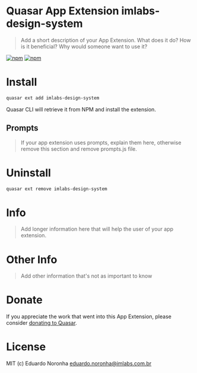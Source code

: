 # Quasar App Extension imlabs-design-system

> Add a short description of your App Extension. What does it do? How is it beneficial? Why would someone want to use it?

[![npm](https://img.shields.io/npm/v/quasar-app-extension-imlabs-design-system.svg?label=quasar-app-extension-imlabs-design-system)](https://www.npmjs.com/package/quasar-app-extension-imlabs-design-system)
[![npm](https://img.shields.io/npm/dt/quasar-app-extension-imlabs-design-system.svg)](https://www.npmjs.com/package/quasar-app-extension-imlabs-design-system)

# Install
```bash
quasar ext add imlabs-design-system
```
Quasar CLI will retrieve it from NPM and install the extension.

## Prompts

> If your app extension uses prompts, explain them here, otherwise remove this section and remove prompts.js file.

# Uninstall
```bash
quasar ext remove imlabs-design-system
```

# Info
> Add longer information here that will help the user of your app extension.

# Other Info
> Add other information that's not as important to know

# Donate
If you appreciate the work that went into this App Extension, please consider [donating to Quasar](https://donate.quasar.dev).

# License
MIT (c) Eduardo Noronha <eduardo.noronha@imlabs.com.br>
